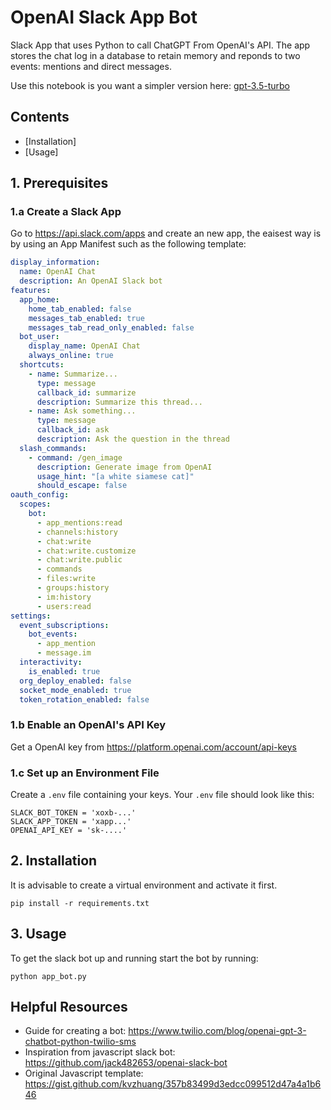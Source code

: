 # OpenAI Slack App Bot
Slack App that uses Python to call ChatGPT From OpenAI's API. The app stores the chat log in a database to retain memory and reponds to two events: mentions and direct messages.

Use this notebook is you want a simpler version here: [gpt-3.5-turbo](https://github.com/garyzava/openai-python-tools/blob/main/notebooks/gpt_3_5_turbo.ipynb)

## Contents

* [Installation]
* [Usage]

## 1. Prerequisites

### 1.a Create a Slack App

Go to https://api.slack.com/apps and create an new app, the eaisest way is by using an App Manifest such as the following template:

```yaml
display_information:
  name: OpenAI Chat
  description: An OpenAI Slack bot
features:
  app_home:
    home_tab_enabled: false
    messages_tab_enabled: true
    messages_tab_read_only_enabled: false
  bot_user:
    display_name: OpenAI Chat
    always_online: true
  shortcuts:
    - name: Summarize...
      type: message
      callback_id: summarize
      description: Summarize this thread...
    - name: Ask something...
      type: message
      callback_id: ask
      description: Ask the question in the thread
  slash_commands:
    - command: /gen_image
      description: Generate image from OpenAI
      usage_hint: "[a white siamese cat]"
      should_escape: false
oauth_config:
  scopes:
    bot:
      - app_mentions:read
      - channels:history
      - chat:write
      - chat:write.customize
      - chat:write.public
      - commands
      - files:write
      - groups:history
      - im:history
      - users:read
settings:
  event_subscriptions:
    bot_events:
      - app_mention
      - message.im
  interactivity:
    is_enabled: true
  org_deploy_enabled: false
  socket_mode_enabled: true
  token_rotation_enabled: false
```


### 1.b Enable an OpenAI's API Key

Get a OpenAI key from https://platform.openai.com/account/api-keys

### 1.c Set up an Environment File
Create a `.env` file containing your keys. Your `.env` file should look like this:

```
SLACK_BOT_TOKEN = 'xoxb-...'
SLACK_APP_TOKEN = 'xapp...'
OPENAI_API_KEY = 'sk-....'
```

## 2. Installation
It is advisable to create a virtual environment and activate it first.

`pip install -r requirements.txt`

## 3. Usage

To get the slack bot up and running start the bot by running:

`python app_bot.py`

## Helpful Resources

* Guide for creating a bot: https://www.twilio.com/blog/openai-gpt-3-chatbot-python-twilio-sms
* Inspiration from javascript slack bot: https://github.com/jack482653/openai-slack-bot
* Original Javascript template: https://gist.github.com/kvzhuang/357b83499d3edcc099512d47a4a1b646 
